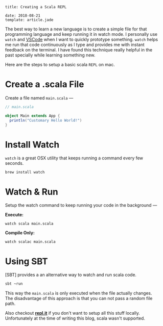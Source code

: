 ```metadata
title: Creating a Scala REPL

date: 2018-08-21
template: article.jade
```

The best way to learn a new language is to create a simple file for that programming language and keep running it in watch mode. I personally use `watch` and [VSCode] when I want to quickly prototype something. `watch` helps me run that code continuously as I type and provides me with instant feedback on the terminal. I have found this technique really helpful in the past specially while learning something new.

[vscode]: https://code.visualstudio.com/

Here are the steps to setup a basic scala `REPL` on mac.

# Create a .scala File

Create a file named `main.scala` —

```scala
// main.scala

object Main extends App {
  println("Customary Hello World!")
}
```

# Install Watch

`watch` is a great OSX utility that keeps running a command every few seconds.

```
brew install watch
```

# Watch & Run

Setup the watch command to keep running your code in the background —

**Execute:**

```
watch scala main.scala
```

**Compile Only:**

```
watch scalac main.scala
```

# Using SBT

[SBT] provides a an alternative way to watch and run scala code.

```bash
sbt ~run
```

This way the `main.scala` is only executed when the file actually changes. The disadvantage of this approach is that you can not pass a random file path.

Also checkout **[repl.it]** if you don't want to setup all this stuff locally. Unfortunately at the time of writing this blog, scala wasn't supported.

[repl.it]: https://repl.it/
